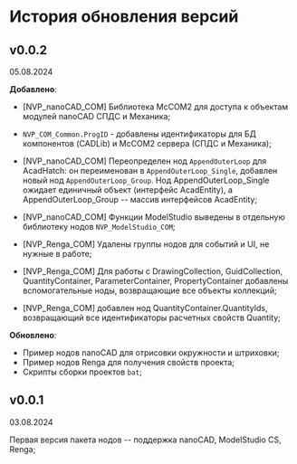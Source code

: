# История обновления версий

## v0.0.2

05.08.2024

**Добавлено**:

* [NVP_nanoCAD_COM] Библиотека McCOM2 для доступа к объектам модулей nanoCAD СПДС и Механика;

* `NVP_COM_Common.ProgID` - добавлены идентификаторы для БД компонентов (CADLib) и McCOM2 сервера (СПДС и Механика);

* [NVP_nanoCAD_COM] Переопределен нод `AppendOuterLoop` для AcadHatch: он переименован в `AppendOuterLoop_Single`, добавлен новый нод `AppendOuterLoop_Group`. Нод AppendOuterLoop_Single ожидает единичный объект (интерфейс AcadEntity), а AppendOuterLoop_Group -- массив интерфейсов AcadEntity;

* [NVP_nanoCAD_COM] Функции ModelStudio выведены в отдельную библиотеку нодов `NVP_ModelStudio_COM`;

* [NVP_Renga_COM] Удалены группы нодов для событий и UI, не нужные в работе;

* [NVP_Renga_COM] Для работы с DrawingCollection, GuidCollection, QuantityContainer, ParameterContainer, PropertyContainer добавлены вспомогательные ноды, возвращающие все объекты коллекций;

* [NVP_Renga_COM] добавлен нод QuantityContainer.QuantityIds, возвращающий все идентификаторы расчетных свойств Quantity;

**Обновлено**:

* Пример нодов nanoCAD для отрисовки окружности и штриховки;
* Пример нодов Renga для получения свойств проекта;
* Скрипты сборки проектов `bat`;

## v0.0.1

03.08.2024

Первая версия пакета нодов -- поддержка nanoCAD, ModelStudio CS, Renga;
